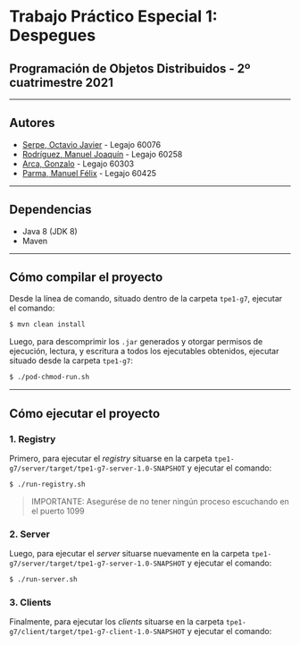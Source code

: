 # Trabajo Práctico Especial 1: Despegues

## Programación de Objetos Distribuidos - 2º cuatrimestre 2021

---

## Autores

- [Serpe, Octavio Javier](https://github.com/OctavioSerpe) - Legajo 60076
- [Rodríguez, Manuel Joaquín](https://github.com/rodriguezmanueljoaquin) - Legajo 60258
- [Arca, Gonzalo](https://github.com/gonzaloarca) - Legajo 60303
- [Parma, Manuel Félix](https://github.com/manuelfparma) - Legajo 60425

---

## Dependencias

- Java 8 (JDK 8)
- Maven

---

## Cómo compilar el proyecto

Desde la línea de comando, situado dentro de la carpeta `tpe1-g7`, ejecutar el comando:

```bash
$ mvn clean install
```

Luego, para descomprimir los `.jar` generados y otorgar permisos de ejecución, lectura, y escritura a todos los ejecutables obtenidos, ejecutar situado desde la carpeta `tpe1-g7`:

```bash
$ ./pod-chmod-run.sh
```

---

## Cómo ejecutar el proyecto

### 1. Registry

Primero, para ejecutar el _registry_ situarse en la carpeta `tpe1-g7/server/target/tpe1-g7-server-1.0-SNAPSHOT` y ejecutar el comando:

```bash
$ ./run-registry.sh
```

> IMPORTANTE: Asegurése de no tener ningún proceso escuchando en el puerto 1099

### 2. Server

Luego, para ejecutar el _server_ situarse nuevamente en la carpeta `tpe1-g7/server/target/tpe1-g7-server-1.0-SNAPSHOT` y ejecutar el comando:

```bash
$ ./run-server.sh
```

### 3. Clients

Finalmente, para ejecutar los _clients_ situarse en la carpeta `tpe1-g7/client/target/tpe1-g7-client-1.0-SNAPSHOT` y ejecutar el comando:

